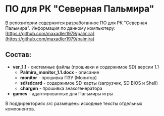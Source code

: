 # ПО для РК "Северная Пальмира"

В репозитории содержится разработанное ПО для РК "Северная Пальмира".
Информация по данному компьютеру: [https://github.com/maxadler1979/palmira](https://github.com/maxadler1979/palmira)

## Состав:

* **ver_1.1** - системные файлы (прошивки и содержимое SD) версии 1.1
  * **Palmira_monitor_1.1.docx** - описание
  * **monitor** - прошивка ПЗУ (Монитор)
  * **sd/sdcard** - содержимое SD-карты (загрузчик, SD BIOS и Shell)
  * **chargen** - прошивка знакогенератора
* **games** - адаптированные для Пальмиры игры

В поддиректориях *src* размещены исходные тексты отдельных компонентов.